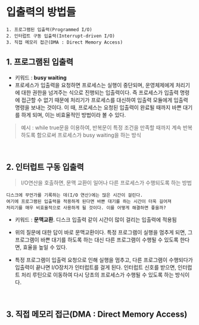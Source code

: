 # 입출력의 방법들

    1. 프로그램된 입출력(Programmed I/O)
    2. 인터럽트 구동 입출력(Interrupt-driven I/O)
    3. 직접 메모리 접근(DMA : Direct Memory Access)
    
## 1. 프로그램된 입출력

* 키워드 : **busy waiting**
* 프로세스가 입출력을 요청하면 프로세스는 실행이 중단되며, 운영체제에게 처리기에 대한 권한을 넘겨주는 식으로 진행되는 입출력이다. 즉 프로세스가 입출력 명령에 접근할 수 없기 때문에 처리기가 프로세스를 대신하여 입출력 모듈에게 입출력 명령을 보내는 것이다. 이 때, 프로세스는 요청된 입출력이 완료될 때까지 바쁜 대기를 하게 되며, 이는 비효율적인 방법이라 볼 수 있다.

> 예시 : while true문을 이용하여, 반복문이 특정 조건을 만족할 때까지 계속 반복하도록 함으로써 프로세스가 busy waiting을 하는 방식

<br/>

## 2. 인터럽트 구동 입출력

> I/O연산을 호출하면, 문맥 교환이 일어나 다른 프로세스가 수행되도록 하는 방법

    디스크에 무언가를 기록하는 데(I/O 연산)에는 많은 시간이 걸린다.
    여기에 프로그램된 입출력을 적용하게 된다면 바쁜 대기를 하는 시간이 더욱 길어져 
    처리기를 매우 비효율적으로 사용하게 될 것이다. 이를 어떻게 해결하면 좋을까?

* 키워드 : **문맥교환**. 디스크 입출력 같이 시간이 많이 걸리는 입출력에 적용됨

* 위의 질문에 대한 답이 바로 문맥교환이다. 특정 프로그램이 실행을 멈추게 되면, 그 프로그램이 바쁜 대기를 하도록 하는 대신 다른 프로그램이 수행될 수 있도록 한다면, 효율을 높일 수 있다.

* 특정 프로그램이 입출력 요청으로 인해 실행을 멈추고, 다른 프로그램이 수행되다가 입출력이 끝나면 I/O장치가 인터럽트를 걸게 된다. 인터럽트 신호를 받으면, 인터럽트 처리 루틴으로 이동하여 다시 당초의 프로세스가 수행될 수 있도록 하는 방식이다.

<br/>

## 3. 직접 메모리 접근(DMA : Direct Memory Access)

